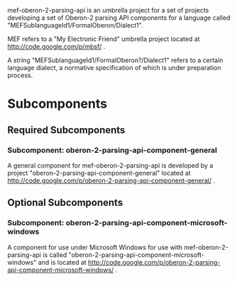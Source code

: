 mef-oberon-2-parsing-api is an umbrella project for a set of projects developing a set of Oberon-2 parsing API components for a language called "MEFSublanguageId1/FormalOberon/Dialect1".

MEF refers to a "My Electronic Friend" umbrella project located at http://code.google.com/p/mbsf/ .

A string "MEFSublanguageId1/FormalOberon?/Dialect1" refers to a certain language dialect, a normative specification of which is under preparation process.

# Subcomponents #

## Required Subcomponents ##

### Subcomponent: oberon-2-parsing-api-component-general ###

A general component for mef-oberon-2-parsing-api is developed by a project "oberon-2-parsing-api-component-general" located at http://code.google.com/p/oberon-2-parsing-api-component-general/ .

## Optional Subcomponents ##

### Subcomponent: oberon-2-parsing-api-component-microsoft-windows ###

A component for use under Microsoft Windows for use with mef-oberon-2-parsing-api is called "oberon-2-parsing-api-component-microsoft-windows" and is located at http://code.google.com/p/oberon-2-parsing-api-component-microsoft-windows/ .